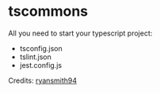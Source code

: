 # tscommons

All you need to start your typescript project:
- tsconfig.json
- tslint.json
- jest.config.js

Credits:
[ryansmith94](https://github.com/ryansmith94)
